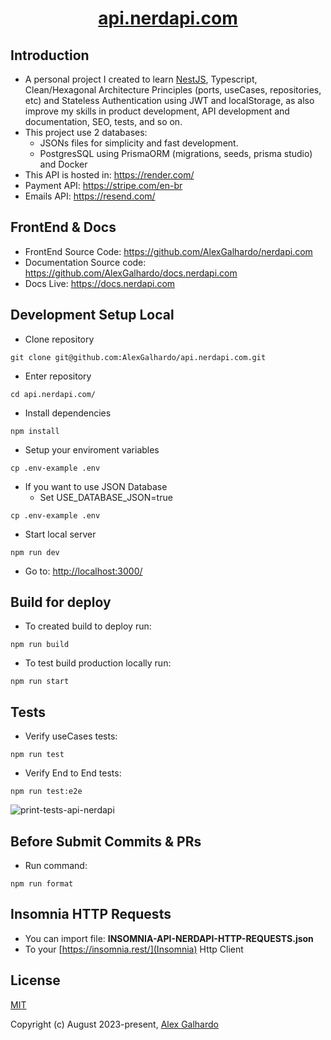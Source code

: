 <div align="center">
 <h1 align="center"><a href="https://nerdapi.com/" target="_blank">api.nerdapi.com</a></h1>
</div>

## Introduction

* A personal project I created to learn [NestJS](https://nestjs.com/), Typescript, Clean/Hexagonal Architecture Principles (ports, useCases, repositories, etc) and Stateless Authentication using JWT and localStorage, as also improve my skills in product development, API development and documentation, SEO, tests, and so on.
* This project use 2 databases:
  * JSONs files for simplicity and fast development.
  * PostgresSQL using PrismaORM (migrations, seeds, prisma studio) and Docker
* This API is hosted in: <https://render.com/>
* Payment API: <https://stripe.com/en-br>
* Emails API: <https://resend.com/>

## FrontEnd & Docs

* FrontEnd Source Code: <https://github.com/AlexGalhardo/nerdapi.com>
* Documentation Source code: <https://github.com/AlexGalhardo/docs.nerdapi.com>
* Docs Live: <https://docs.nerdapi.com>

## Development Setup Local

* Clone repository

<!---->

    git clone git@github.com:AlexGalhardo/api.nerdapi.com.git

* Enter repository

<!---->

    cd api.nerdapi.com/

* Install dependencies

<!---->

    npm install

* Setup your enviroment variables

<!---->

    cp .env-example .env

* If you want to use JSON Database
  * Set USE_DATABASE_JSON=true

<!---->

    cp .env-example .env

* Start local server

<!---->

    npm run dev

* Go to: <http://localhost:3000/>

## Build for deploy

* To created build to deploy run:

<!---->

    npm run build

* To test build production locally run:

<!---->

    npm run start

## Tests

* Verify useCases tests:

<!---->

    npm run test

* Verify End to End tests:

<!---->

    npm run test:e2e

![print-tests-api-nerdapi](https://github.com/AlexGalhardo/api.nerdapi.com/assets/19540357/c9fe9b9a-2a17-4612-bb85-3ab06d1467bc)

## Before Submit Commits & PRs

* Run command:

<!---->

    npm run format

<!---->

## Insomnia HTTP Requests

* You can import file: <b>INSOMNIA-API-NERDAPI-HTTP-REQUESTS.json</b>
* To your [https://insomnia.rest/](Insomnia) Http Client

## License

[MIT](http://opensource.org/licenses/MIT)

Copyright (c) August 2023-present, [Alex Galhardo](https://github.com/AlexGalhardo)
